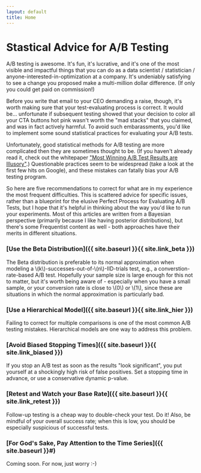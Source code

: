```yaml
---
layout: default
title: Home
---
```


# Stastical Advice for A/B Testing

A/B testing is awesome. It's fun, it's lucrative, and it's one of the most visible and impactful things that you can do as a data scientist / statistician / anyone-interested-in-optimization at a company. It's undeniably satisfying to see a change you proposed make a multi-million dollar difference. (If only you could get paid on commission!)

Before you write that email to your CEO demanding a raise, though, it's worth making sure that your test-evaluating process is correct. It would be... unfortunate if subsequent testing showed that your decision to color all your CTA buttons hot pink wasn't worth the "mad stacks" that you claimed, and was in fact actively harmful. To avoid such embarassments, you'd like to implement some sound statistical practices for evaluating your A/B tests.

Unfortunately, good statistical methods for A/B testing are more complicated then they are sometimes thought to be. (If you haven't already read it, check out the whitepaper ["Most Winning A/B Test Results are Illusory"](http://www.qubitproducts.com/sites/default/files/pdf/most_winning_ab_test_results_are_illusory.pdf).) Questionable practices seem to be widespread (take a look at the first few hits on Google), and these mistakes can fatally bias your A/B testing program.

So here are five recommendations to correct for what are in my experience the most frequent difficulties. This is scattered advice for specific issues, rather than a blueprint for the elusive Perfect Process for Evaluating A/B Tests, but I hope that it's helpful in thinking about the way you'd like to run your experiments. Most of this articles are written from a Bayesian perspective (primarily because I like having posterior distributions), but there's some Frequentist content as well - both approaches have their merits in different situations.

### [Use the Beta Distribution]({{ site.baseurl }}{{ site.link_beta }})
The Beta distribution is preferable to its normal approximation when modeling a \\(k\\)-successes-out-of-\\(n\\)-IID-trials test, e.g., a converstion-rate-based A/B test. Hopefully your sample size is large enough for this not to matter, but it's worth being aware of - especially when you have a small sample, or your conversion rate is close to \\(0\\) or \\(1\\), since these are situations in which the normal approximation is particularly bad.

### [Use a Hierarchical Model]({{ site.baseurl }}{{ site.link_hier }})
Failing to correct for multiple comparisons is one of the most common A/B testing mistakes. Hierarchical models are one way to address this problem.

### [Avoid Biased Stopping Times]({{ site.baseurl }}{{ site.link_biased }})
If you stop an A/B test as soon as the results "look significant", you put yourself at a shockingly high risk of false positives. Set a stopping time in advance, or use a conservative dynamic p-value.

### [Retest and Watch your Base Rate]({{ site.baseurl }}{{ site.link_retest }})
Follow-up testing is a cheap way to double-check your test. Do it! Also, be mindful of your overall success rate; when this is low, you should be especially suspicious of successful tests.

### [For God's Sake, Pay Attention to the Time Series]({{ site.baseurl }}\#)
Coming soon. For now, just worry :-)
